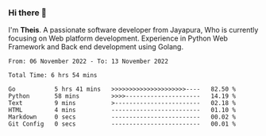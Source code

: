 ### Hi there 👋

I'm <b>Theis</b>. A passionate software developer from Jayapura, Who is currently focusing on Web platform development. Experience in Python Web Framework and Back end development using Golang.

 
 <!--START_SECTION:waka-->

```text
From: 06 November 2022 - To: 13 November 2022

Total Time: 6 hrs 54 mins

Go           5 hrs 41 mins   >>>>>>>>>>>>>>>>>>>>>----   82.50 %
Python       58 mins         >>>>---------------------   14.19 %
Text         9 mins          >------------------------   02.18 %
HTML         4 mins          -------------------------   01.10 %
Markdown     0 secs          -------------------------   00.02 %
Git Config   0 secs          -------------------------   00.01 %
```

<!--END_SECTION:waka-->

